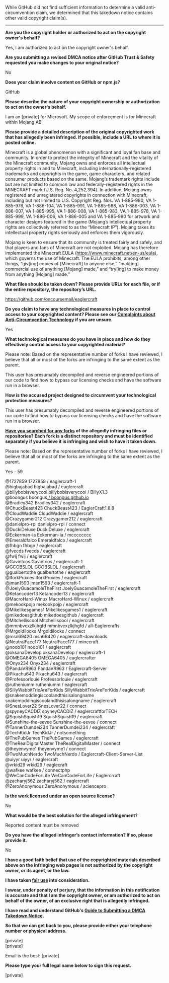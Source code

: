 While GitHub did not find sufficient information to determine a valid anti-circumvention claim, we determined that this takedown notice contains other valid copyright claim(s).

---

**Are you the copyright holder or authorized to act on the copyright owner's behalf?**  
  
Yes, I am authorized to act on the copyright owner's behalf.  
  
**Are you submitting a revised DMCA notice after GitHub Trust & Safety requested you make changes to your original notice?**  
  
No  
  
**Does your claim involve content on GitHub or npm.js?**  
  
GitHub  
  
**Please describe the nature of your copyright ownership or authorization to act on the owner's behalf.**  
  
I am an [private] for Microsoft. My scope of enforcement is for Minecraft within Mojang AB  
  
**Please provide a detailed description of the original copyrighted work that has allegedly been infringed. If possible, include a URL to where it is posted online.**  
  
Minecraft is a global phenomenon with a significant and loyal fan base and community. In order to protect the integrity of Minecraft and the vitality of the Minecraft community, Mojang owns and enforces all intellectual property rights in and to Minecraft, including internationally-registered trademarks and copyrights in the game, game characters, and related consumer products based on the same. Mojang’s trademark rights include but are not limited to common law and federally-registered rights in the MINECRAFT mark (U.S. Reg. No. 4,252,394). In addition, Mojang owns registered and unregistered copyrights in connection with Minecraft, including but not limited to U.S. Copyright Reg. Nos. VA 1-885-980, VA 1-885-976, VA 1-886-104, VA 1-885-991, VA 1-885-988, VA 1-886-003, VA 1-886-007, VA 1-885-995, VA 1-886-008, VA 1-885-983, VA 1-885-978, VA 1-885-999, VA 1-886-006, VA 1-886-005 and VA 1-885-990 for artwork and character designs featured in the game (Mojang’s intellectual property rights are collectively referred to as the “Minecraft IP”). Mojang takes its intellectual property rights seriously and enforces them vigorously.  
  
Mojang is keen to ensure that its community is treated fairly and safely, and that players and fans of Minecraft are not exploited. Mojang has therefore implemented the Minecraft EULA (https://www.minecraft.net/en-us/eula), which governs the use of Minecraft. The EULA prohibits, among other things, “giv[ing] copies of [Minecraft] to anyone else,” “mak[ing] commercial use of anything [Mojang] made,” and “try[ing] to make money from anything [Mojang] made.”  
  
**What files should be taken down? Please provide URLs for each file, or if the entire repository, the repository’s URL.**  
  
https://github.com/oncoursemail/eaglercraft  
  
**Do you claim to have any technological measures in place to control access to your copyrighted content? Please see our <a href="https://docs.github.com/articles/guide-to-submitting-a-dmca-takedown-notice#complaints-about-anti-circumvention-technology">Complaints about Anti-Circumvention Technology</a> if you are unsure.**  
  
Yes  
  
**What technological measures do you have in place and how do they effectively control access to your copyrighted material?**  
  
Please note: Based on the representative number of forks I have reviewed, I believe that all or most of the forks are infringing to the same extent as the parent.  
  
This user has presumably decompiled and reverse engineered portions of our code to find how to bypass our licensing checks and have the software run in a browser.  
  
**How is the accused project designed to circumvent your technological protection measures?**  
  
This user has presumably decompiled and reverse engineered portions of our code to find how to bypass our licensing checks and have the software run in a browser.  
  
**<a href="https://docs.github.com/articles/dmca-takedown-policy#b-what-about-forks-or-whats-a-fork">Have you searched for any forks</a> of the allegedly infringing files or repositories? Each fork is a distinct repository and must be identified separately if you believe it is infringing and wish to have it taken down.**  
  
Please note: Based on the representative number of forks I have reviewed, I believe that all or most of the forks are infringing to the same extent as the parent.  
  
Yes - 59  
  
@1727859 1727859 / eaglercraft-1  
@bigbajabad bigbajabad / eaglercraft  
@billybobisverycool billybobisverycool / BIllyX1.3  
@boongus boongus[ / boongus.github.io](/boongus.github.io)  
@Bradley342 Bradley342 / eaglercraft  
@ChuckBeast423 ChuckBeast423 / EaglerCraft1.8.8  
@CloudWaddie CloudWaddie / eaglercraft  
@Crazygamer212 Crazygamer212 / eaglercraft  
@danielpro-rpi danielpro-rpi / connect  
@DuckiDeluxe DuckiDeluxe / eaglercraft  
@Eckerman-ia Eckerman-ia / mcccccccc  
@Emeraldfalco Emeraldfalco / eaglercraft  
@fhbgn fhbgn / eaglercraft  
@fvecds fvecds / eaglercraft  
@fwij fwij / eaglercraft  
@Gavintcos Gavintcos / eaglercraft-1  
@GCOBSLOL GCOBSLOL / eaglercraft  
@gualbertothe gualbertothe / eaglercraft  
@IforkProxies IforkProxies / eaglercraft  
@jman1593 jman1593 / eaglercraft-1  
@JoelyGuacamoleTheFirst JoelyGuacamoleTheFirst / eaglercraft  
@Ketancoder13 Ketancoder13 / eaglercraft  
@MacroHard-Winux MacroHard-Winux / eaglercraft  
@mekookpojp mekookpojp / eaglercraft  
@Mikelikesgames1 Mikelikesgames1 / eaglercraft  
@mikedoesgithub mikedoesgithub / eaglercraft  
@Mitchelliscool Mitchelliscool / eaglercraft  
@mmnbvcxzlkjhgfd mmnbvcxzlkjhgfd / all-Eaglercrafts  
@Mrgoldilocks Mrgoldilocks / connect  
@msn69420 msn69420 / eaglercraft-downloads  
@NeutralFace177 NeutralFace177 / minecraft  
@noob101 noob101 / eaglercraft  
@oksanaDevelop oksanaDevelop / eaglercraft-1  
@OMEGA6405 OMEGA6405 / eaglercrafter  
@Onyx234 Onyx234 / eaglercraft  
@PandaVR963 PandaVR963 / Eaglercraft-Server  
@Pikachu643 Pikachu643 / eaglercraft  
@Professorlouie Professorlouie / eaglercraft  
@rutheniumm rutheniumm / eaglercraft  
@SillyWabbitTrixAreForKids SillyWabbitTrixAreForKids / eaglercraft  
@snakemoddingiscoolandthisisalongname snakemoddingiscoolandthisisalongname / eaglercraft  
@SnesLover22 SnesLover22 / connect  
@spyneyCACDIZ spyneyCACDIZ / eaglercraftforTECH  
@SquishSquish19 SquishSquish19 / eaglercraft  
@Sunshine-the-eevee Sunshine-the-eevee / connect  
@TannerDumdei234 TannerDumdei234 / eaglercraft  
@TechKidJr TechKidJr / notsomething  
@ThePubGames ThePubGames / eaglercraft  
@TheRealDigitalMaster TheRealDigitalMaster / connect  
@theyenvyme1 theyenvyme1 / connect  
@TwoMuchNerdo TwoMuchNerdo / Eaglercraft-Client-Server-List  
@uiyyr uiyyr / eaglercraft  
@vrkid29 vrkid29 / eaglecraft  
@wafkee wafkee / connectphp  
@WeCanCodeForLife WeCanCodeForLife / Eaglercrraft  
@zacharyj562 zacharyj562 / eaglercraft  
@ZeroAnonymous ZeroAnonymous / sciencepro  
  
**Is the work licensed under an open source license?**  
  
No  
  
**What would be the best solution for the alleged infringement?**  
  
Reported content must be removed  
  
**Do you have the alleged infringer’s contact information? If so, please provide it.**  
  
No  
  
**I have a good faith belief that use of the copyrighted materials described above on the infringing web pages is not authorized by the copyright owner, or its agent, or the law.**  
  
**I have taken <a href="https://www.lumendatabase.org/topics/22">fair use</a> into consideration.**  
  
**I swear, under penalty of perjury, that the information in this notification is accurate and that I am the copyright owner, or am authorized to act on behalf of the owner, of an exclusive right that is allegedly infringed.**  
  
**I have read and understand GitHub's <a href="https://docs.github.com/articles/guide-to-submitting-a-dmca-takedown-notice/">Guide to Submitting a DMCA Takedown Notice</a>.**  
  
**So that we can get back to you, please provide either your telephone number or physical address.**  
  
[private]  
[private]  
  
Email is the best: [private]  
  
**Please type your full legal name below to sign this request.**  
  
[private]  
